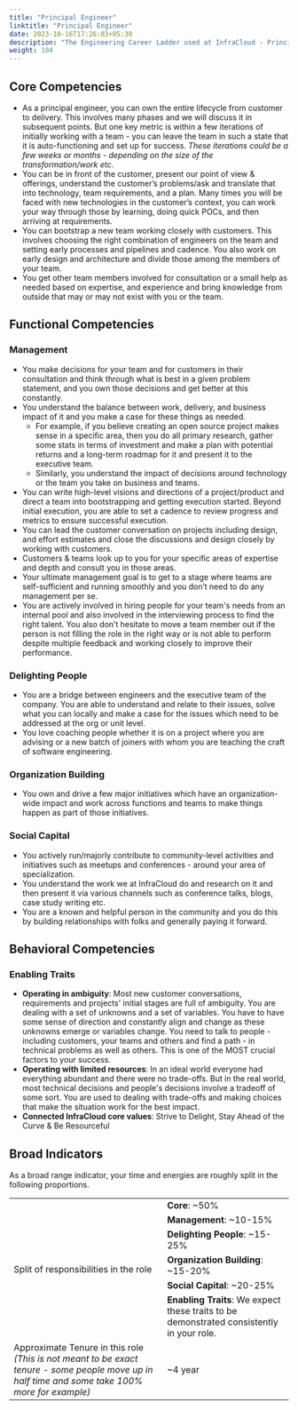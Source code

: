 ```yaml
---
title: "Principal Engineer"
linktitle: "Principal Engineer"
date: 2023-10-16T17:26:03+05:30
description: "The Engineering Career Ladder used at InfraCloud - Principal Engineer role"
weight: 104
---
```


## Core Competencies 
* As a principal engineer, you can own the entire lifecycle from customer to delivery. This involves many phases and we will discuss it in subsequent points. But one key metric is within a few iterations of initially working with a team - you can leave the team in such a state that it is auto-functioning and set up for success. *These iterations could be a few weeks or months - depending on the size of the transformation/work etc.*
* You can be in front of the customer, present our point of view & offerings, understand the customer’s problems/ask and translate that into technology, team requirements, and a plan. Many times you will be faced with new technologies in the customer’s context, you can work your way through those by learning, doing quick POCs, and then arriving at requirements.
* You can bootstrap a new team working closely with customers. This involves choosing the right combination of engineers on the team and setting early processes and pipelines and cadence. You also work on early design and architecture and divide those among the members of your team.
* You get other team members involved for consultation or a small help as needed based on expertise, and experience and bring knowledge from outside that may or may not exist with you or the team.

## Functional Competencies 
### Management
  * You make decisions for your team and for customers in their consultation and think through what is best in a given problem statement, and you own those decisions and get better at this constantly.
  * You understand the balance between work, delivery, and business impact of it and you make a case for these things as needed. 
    * For example, if you believe creating an open source project makes sense in a specific area, then you do all primary research, gather some stats in terms of investment and make a plan with potential returns and a long-term roadmap for it and present it to the executive team.
    * Similarly, you understand the impact of decisions around technology or the team you take on business and teams.
  * You can write high-level visions and directions of a project/product and direct a team into bootstrapping and getting execution started. Beyond initial execution, you are able to set a cadence to review progress and metrics to ensure successful execution. 
  * You can lead the customer conversation on projects including design, and effort estimates and close the discussions and design closely by working with customers.
  * Customers & teams look up to you for your specific areas of expertise and depth and consult you in those areas.
  * Your ultimate management goal is to get to a stage where teams are self-sufficient and running smoothly and you don’t need to do any management per se.
  * You are actively involved in hiring people for your team's needs from an internal pool and also involved in the interviewing process to find the right talent. You also don’t hesitate to move a team member out if the person is not filling the role in the right way or is not able to perform despite multiple feedback and working closely to improve their performance.
### Delighting People
  * You are a bridge between engineers and the executive team of the company. You are able to understand and relate to their issues, solve what you can locally and make a case for the issues which need to be addressed at the org or unit level.
  * You love coaching people whether it is on a project where you are advising or a new batch of joiners with whom you are teaching the craft of software engineering.
### Organization Building
  * You own and drive a few major initiatives which have an organization-wide impact and work across functions and teams to make things happen as part of those initiatives.
### Social Capital
  * You actively run/majorly contribute to community-level activities and initiatives such as meetups and conferences - around your area of specialization.
  * You understand the work we at InfraCloud do and research on it and then present it via various channels such as conference talks, blogs, case study writing etc.
  * You are a known and helpful person in the community and you do this by building relationships with folks and generally paying it forward.

## Behavioral Competencies
### Enabling Traits
* **Operating in ambiguity**: Most new customer conversations, requirements and projects' initial stages are full of ambiguity. You are dealing with a set of unknowns and a set of variables. You have to have some sense of direction and constantly align and change as these unknowns emerge or variables change. You need to talk to people - including customers, your teams and others and find a path - in technical problems as well as others. This is one of the MOST crucial factors to your success.
* **Operating with limited resources**: In an ideal world everyone had everything abundant and there were no trade-offs. But in the real world, most technical decisions and people's decisions involve a tradeoff of some sort. You are used to dealing with trade-offs and making choices that make the situation work for the best impact.
* **Connected InfraCloud core values**: Strive to Delight, Stay Ahead of the Curve & Be Resourceful

## Broad Indicators
As a broad range indicator, your time and energies are roughly split in the following proportions.

<table>
<tbody>
  <tr>
    <td rowspan="6">Split of responsibilities in the role</td>
    <td><span style="font-weight:bold">Core</span>: ~50%</td>
  </tr>
  <tr>
    <td><span style="font-weight:bold">Management</span>: ~10-15%</td>
  </tr>
  <tr>
    <td><span style="font-weight:bold">Delighting People</span>: ~15-25%</td>
  </tr>
  <tr>
    <td><span style="font-weight:bold">Organization Building</span>: ~15-20%</td>
  </tr>
  <tr>
    <td><span style="font-weight:bold">Social Capital</span>: ~20-25%</td>
  </tr>
  <tr>
    <td><span style="font-weight:bold">Enabling Traits</span>: We expect these traits to be demonstrated consistently in your role.</td>
  </tr>
  <tr>
    <td>
	  Approximate Tenure in this role <br>
	  <span style="font-style:italic">(This is not meant to be exact tenure - some people move up in half time and some take 100% more for example)</span>
	</td>
	<td>~4 year</td>
</tbody>
</table>
